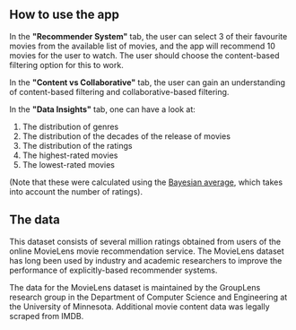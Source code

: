 ## **How to use the app**

In the **"Recommender System"** tab, the user can select 3 of their favourite movies from the available list of movies, and the app will recommend 10 movies for the user to watch. The user should choose the content-based filtering option for this to work. 

In the **"Content vs Collaborative"** tab, the user can gain an understanding of content-based filtering and collaborative-based filtering.

In the **"Data Insights"** tab, one can have a look at:

1. The distribution of genres
2. The distribution of the decades of the release of movies
3. The distribution of the ratings
4. The highest-rated movies 
5. The lowest-rated movies 

(Note that these were calculated using the [Bayesian average](https://www.evanmiller.org/bayesian-average-ratings.html), which takes into account the number of ratings).


## **The data**

This dataset consists of several million ratings obtained from users of the online MovieLens movie recommendation service. The MovieLens dataset has long been used by industry and academic researchers to improve the performance of explicitly-based recommender systems.

The data for the MovieLens dataset is maintained by the GroupLens research group in the Department of Computer Science and Engineering at the University of Minnesota. Additional movie content data was legally scraped from IMDB.